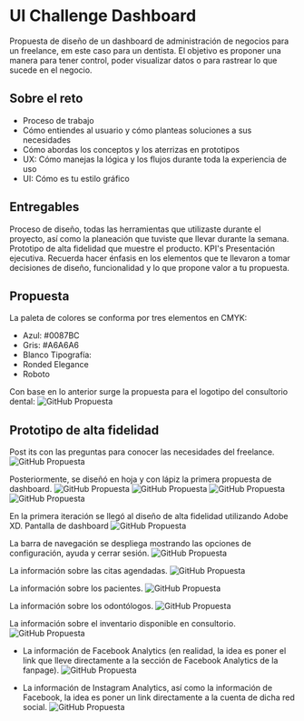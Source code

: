 # UI Challenge Dashboard
Propuesta de diseño de un dashboard de administración de negocios para un freelance, em este caso para un dentista. El objetivo es proponer una manera para tener control, poder visualizar datos o para rastrear lo que sucede en el negocio.

## Sobre el reto
- Proceso de trabajo
- Cómo entiendes al usuario y cómo planteas soluciones a sus necesidades
- Cómo abordas los conceptos y los aterrizas en prototipos
- UX: Cómo manejas la lógica y los flujos durante toda la experiencia de uso
- UI: Cómo es tu estilo gráfico

## Entregables

Proceso de diseño, todas las herramientas que utilizaste durante el proyecto, así como la planeación que tuviste que llevar durante la semana.
Prototipo de alta fidelidad que muestre el producto.
KPI's
Presentación ejecutiva.
Recuerda hacer énfasis en los elementos que te llevaron a tomar decisiones de diseño, funcionalidad y lo que propone valor a tu propuesta.

## Propuesta
La paleta de colores se conforma por tres elementos en CMYK:
* Azul: #0087BC
* Gris: #A6A6A6
* Blanco
Tipografía: 
* Ronded Elegance
* Roboto

Con base en lo anterior surge la propuesta para el logotipo del consultorio dental:
![GitHub Propuesta](Interfaz/logo.jpg)

## Prototipo de alta fidelidad

Post its con las preguntas para conocer las necesidades del freelance.
![GitHub Propuesta](Prototipo/postits.jpg)

Posteriormente, se diseñó en hoja y con lápiz la primera propuesta de dashboard.
![GitHub Propuesta](Prototipo/bajafidelidad2.jpg)
![GitHub Propuesta](Prototipo/bajafidelidad3.jpg)
![GitHub Propuesta](Prototipo/bajafidelidad4.jpg)
![GitHub Propuesta](Prototipo/bajafidelidad5.jpg)

En la primera iteración se llegó al diseño de alta fidelidad utilizando Adobe XD.
Pantalla de dashboard
![GitHub Propuesta](Interfaz/Prototipo1.png)

La barra de navegación se despliega mostrando las opciones de configuración, ayuda y cerrar sesión.
![GitHub Propuesta](Interfaz/Prototipo2.png)

La información sobre las citas agendadas.
![GitHub Propuesta](Interfaz/Prototipo3.png)

La información sobre los pacientes.
![GitHub Propuesta](Interfaz/Prototipo5.png)

La información sobre los odontólogos.
![GitHub Propuesta](Interfaz/Prototipo7.png)

La información sobre el inventario disponible en consultorio.
![GitHub Propuesta](Interfaz/Prototipo9.png)

* La información de Facebook Analytics (en realidad, la idea es poner el link que lleve directamente a la sección de Facebook Analytics de la fanpage).
![GitHub Propuesta](Interfaz/Prototipo10.png)

* La información de Instagram Analytics, así como la información de Facebook, la idea es poner un link directamente a la cuenta de dicha red social.
![GitHub Propuesta](Interfaz/Prototipo11.png)





